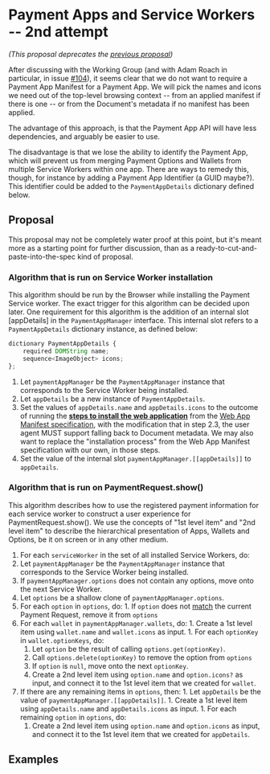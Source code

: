 # Payment Apps and Service Workers -- 2nd attempt

*(This proposal deprecates the [previous proposal](Apps%20and%20Workers.md))*

After discussing with the Working Group (and with Adam Roach in particular, in issue [#104](https://github.com/w3c/webpayments-payment-apps-api/pull/104)), it seems clear that we do not want to require a Payment App Manifest for a Payment App. We will pick the names and icons we need out of the top-level browsing context -- from an applied manifest if there is one -- or from the Document's metadata if no manifest has been applied.

The advantage of this approach, is that the Payment App API will have less dependencies, and arguably be easier to use.

The disadvantage is that we lose the ability to identify the Payment App, which will prevent us from merging Payment Options and Wallets from multiple Service Workers within one app. There are ways to remedy this, though, for instance by adding a Payment App Identifier (a GUID maybe?). This identifier could be added to the `PaymentAppDetails` dictionary defined below.


## Proposal

This proposal may not be completely water proof at this point, but it's meant more as a starting point for further discussion, than as a ready-to-cut-and-paste-into-the-spec kind of proposal.


### Algorithm that is run on Service Worker installation

This algorithm should be run by the Browser while installing the Payment Service worker. The exact trigger for this algorithm can be decided upon later. One requirement for this algorithm is the addition of an internal slot [appDetails] in the `PaymentAppManager` interface. This internal slot refers to a `PaymentAppDetails` dictionary instance, as defined below:

```javascript
dictionary PaymentAppDetails {
    required DOMString name;
    sequence<ImageObject> icons;
};
```

1. Let `paymentAppManager` be the `PaymentAppManager` instance that corresponds to the Service Worker being installed.
1. Let `appDetails` be a new instance of `PaymentAppDetails`.
1. Set the values of `appDetails.name` and `appDetails.icons` to the outcome of running the [**steps to install the web application**](https://w3c.github.io/manifest/#dfn-steps-to-install-the-web-application) from the [Web App Manifest specification](https://w3c.github.io/manifest/), with the modification that in step 2.3, the user agent MUST support falling back to Document metadata. We may also want to replace the "installation process" from the Web App Manifest specification with our own, in those steps.
1. Set the value of the internal slot `paymentAppManager.[[appDetails]]` to `appDetails`.


### Algorithm that is run on PaymentRequest.show()

This algorithm describes how to use the registered payment information for each service worker to construct a user experience for PaymentRequest.show(). We use the concepts of "1st level item" and "2nd level item" to describe the hierarchical presentation of Apps, Wallets and Options, be it on screen or in any other medium.

1. For each `serviceWorker` in the set of all installed Service Workers, do:
  1. Let `paymentAppManager` be the `PaymentAppManager` instance that corresponds to the Service Worker being installed.
  1. If `paymentAppManager.options` does not contain any options, move onto the next Service Worker.
  1. Let `options` be a shallow clone of `paymentAppManager.options`.
  1. For each `option` in `options`, do:
    1. If `option` does not [match](https://w3c.github.io/webpayments-payment-apps-api/#matching) the current Payment Request, remove it from `options`
  1. For each `wallet` in `paymentAppManager.wallets`, do:
    1. Create a 1st level item using `wallet.name` and `wallet.icons` as input.
    1. For each `optionKey` in `wallet.optionKeys`, do:
      1. Let `option` be the result of calling `options.get(optionKey)`.
      1. Call `options.delete(optionKey)` to remove the option from `options`
      1. If `option` is `null`, move onto the next `optionKey`.
      1. Create a 2nd level item using `option.name` and `option.icons?` as input, and connect it to the 1st level item that we created for `wallet`.
  1. If there are any remaining items in `options`, then:
    1. Let `appDetails` be the value of `paymentAppManager.[[appDetails]]`.
    1. Create a 1st level item using `appDetails.name` and `appDetails.icons` as input.
    1. For each remaining `option` in `options`, do:
      1. Create a 2nd level item using `option.name` and `option.icons` as input, and connect it to the 1st level item that we created for `appDetails`.


## Examples
